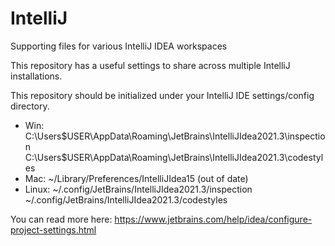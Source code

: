 IntelliJ
========

Supporting files for various IntelliJ IDEA workspaces

This repository has a useful settings to share across multiple IntelliJ installations.

This repository should be initialized under your IntelliJ IDE settings/config directory.

* Win: C:\Users\$USER\AppData\Roaming\JetBrains\IntelliJIdea2021.3\inspection
       C:\Users\$USER\AppData\Roaming\JetBrains\IntelliJIdea2021.3\codestyles
* Mac: ~/Library/Preferences/IntelliJIdea15 (out of date)
* Linux: ~/.config/JetBrains/IntelliJIdea2021.3/inspection
         ~/.config/JetBrains/IntelliJIdea2021.3/codestyles

You can read more here: https://www.jetbrains.com/help/idea/configure-project-settings.html
